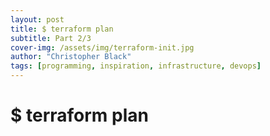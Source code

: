 ```yaml
---
layout: post
title: $ terraform plan
subtitle: Part 2/3
cover-img: /assets/img/terraform-init.jpg
author: "Christopher Black"
tags: [programming, inspiration, infrastructure, devops]
---
```


# $ terraform plan